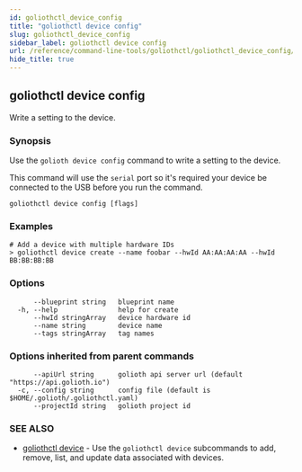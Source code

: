 ```yaml
---
id: goliothctl_device_config
title: "goliothctl device config"
slug: goliothctl_device_config
sidebar_label: goliothctl device config
url: /reference/command-line-tools/goliothctl/goliothctl_device_config/
hide_title: true
---
```

## goliothctl device config

Write a setting to the device.

### Synopsis

Use the `golioth device config` command to write a setting to the device.

This command will use the `serial` port so it's required your device be connected to the USB before you run the command.

```
goliothctl device config [flags]
```

### Examples

```
# Add a device with multiple hardware IDs
> goliothctl device create --name foobar --hwId AA:AA:AA:AA --hwId BB:BB:BB:BB
```

### Options

```
      --blueprint string   blueprint name
  -h, --help               help for create
      --hwId stringArray   device hardware id
      --name string        device name
      --tags stringArray   tag names
```

### Options inherited from parent commands

```
      --apiUrl string      golioth api server url (default "https://api.golioth.io")
  -c, --config string      config file (default is $HOME/.golioth/.goliothctl.yaml)
      --projectId string   golioth project id
```

### SEE ALSO

* [goliothctl device](/reference/command-line-tools/goliothctl/goliothctl_device/)	 - Use the `goliothctl device` subcommands to add, remove, list, and update data associated with devices.

